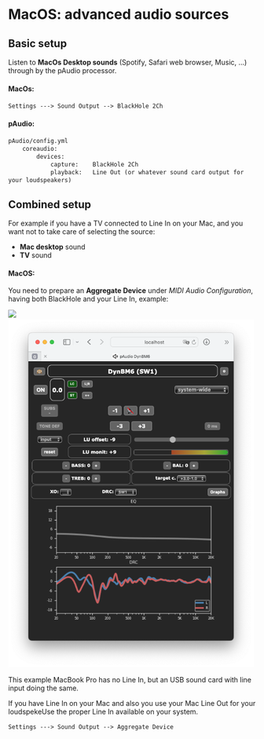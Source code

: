 # MacOS: advanced audio sources

## Basic setup

Listen to **MacOs Desktop sounds** (Spotify, Safari web browser, Music, ...) through by the pAudio processor.

#### MacOs:

    Settings ---> Sound Output --> BlackHole 2Ch

#### pAudio:
    
    pAudio/config.yml
        coreaudio:
            devices:
                capture:    BlackHole 2Ch
                playback:   Line Out (or whatever sound card output for your loudspeakers)


## Combined setup

For example if you have a TV connected to Line In on your Mac, and you want not to take care of selecting the source:
- **Mac desktop** sound
- **TV** sound

#### MacOS:

You need to prepare an **Aggregate Device** under _MIDI Audio Configuration_, having both BlackHole and your Line In, example:

<img src="./img/nac%20os%20aggregate%20audio%29device.png" width="500"><img src="./img/pAudio%20web%200dB.png" width="500">

This example MacBook Pro has no Line In, but an USB sound card with line input doing the same.


If you have Line In on your Mac and also you use your Mac Line Out for your loudspekeUse the proper Line In available on your system.


    Settings ---> Sound Output --> Aggregate Device


